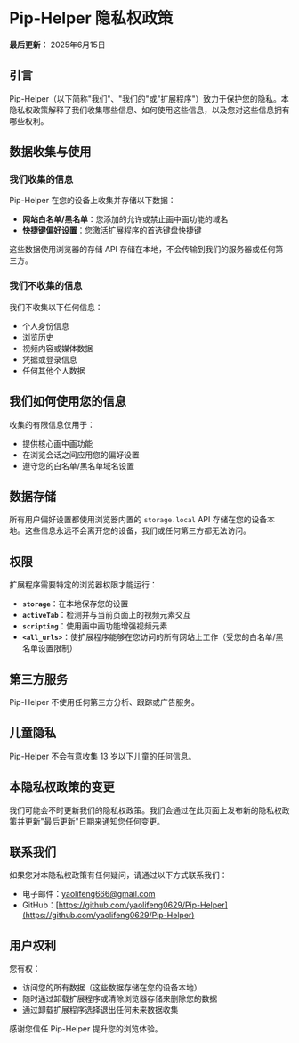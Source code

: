 # Pip-Helper 隐私权政策

**最后更新：** 2025年6月15日

## 引言

Pip-Helper（以下简称"我们"、"我们的"或"扩展程序"）致力于保护您的隐私。本隐私权政策解释了我们收集哪些信息、如何使用这些信息，以及您对这些信息拥有哪些权利。

## 数据收集与使用

### 我们收集的信息

Pip-Helper 在您的设备上收集并存储以下数据：

- **网站白名单/黑名单**：您添加的允许或禁止画中画功能的域名
- **快捷键偏好设置**：您激活扩展程序的首选键盘快捷键

这些数据使用浏览器的存储 API 存储在本地，不会传输到我们的服务器或任何第三方。

### 我们不收集的信息

我们不收集以下任何信息：

- 个人身份信息
- 浏览历史
- 视频内容或媒体数据
- 凭据或登录信息
- 任何其他个人数据

## 我们如何使用您的信息

收集的有限信息仅用于：

- 提供核心画中画功能
- 在浏览会话之间应用您的偏好设置
- 遵守您的白名单/黑名单域名设置

## 数据存储

所有用户偏好设置都使用浏览器内置的 `storage.local` API 存储在您的设备本地。这些信息永远不会离开您的设备，我们或任何第三方都无法访问。

## 权限

扩展程序需要特定的浏览器权限才能运行：

- **`storage`**：在本地保存您的设置
- **`activeTab`**：检测并与当前页面上的视频元素交互
- **`scripting`**：使用画中画功能增强视频元素
- **`<all_urls>`**：使扩展程序能够在您访问的所有网站上工作（受您的白名单/黑名单设置限制）

## 第三方服务

Pip-Helper 不使用任何第三方分析、跟踪或广告服务。

## 儿童隐私

Pip-Helper 不会有意收集 13 岁以下儿童的任何信息。

## 本隐私权政策的变更

我们可能会不时更新我们的隐私权政策。我们会通过在此页面上发布新的隐私权政策并更新"最后更新"日期来通知您任何变更。

## 联系我们

如果您对本隐私权政策有任何疑问，请通过以下方式联系我们：

- 电子邮件：[yaolifeng666@gmail.com](mailto:yaolifeng666@gmail.com)
- GitHub：[https://github.com/yaolifeng0629/Pip-Helper](https://github.com/yaolifeng0629/Pip-Helper)

## 用户权利

您有权：

- 访问您的所有数据（这些数据存储在您的设备本地）
- 随时通过卸载扩展程序或清除浏览器存储来删除您的数据
- 通过卸载扩展程序选择退出任何未来数据收集

感谢您信任 Pip-Helper 提升您的浏览体验。
